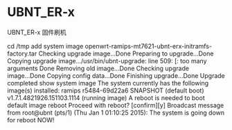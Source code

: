 # UBNT_ER-x
UBNT_ER-x 固件刷机

cd /tmp
add system image openwrt-ramips-mt7621-ubnt-erx-initramfs-factory.tar
 Checking upgrade image...Done
 Preparing to upgrade...Done
 Copying upgrade image.../usr/bin/ubnt-upgrade: line 509: [: too many arguments
 Done
 Removing old image...Done
 Checking upgrade image...Done
 Copying config data...Done
 Finishing upgrade...Done
 Upgrade completed
show system image
 The system currently has the following image(s) installed:
 ramips r5484-69d22a6 SNAPSHOT (default boot)
 v1.7.1.4821926.151103.1114 (running image)
 A reboot is needed to boot default image
reboot
 Proceed with reboot? [confirm][y]
 Broadcast message from root@ubnt (pts/1) (Thu Jan 1 01:10:25 2015):
 The system is going down for reboot NOW!
